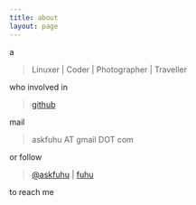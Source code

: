 ```yaml
---
title: about
layout: page
---
```


a

> Linuxer | Coder | Photographer | Traveller

who involved in

> [github](https://github.com/fuhu)

mail

> askfuhu AT gmail DOT com

or follow

> [@askfuhu](https://twitter.com/#!/askfuhu) |  [fuhu](http://about.me/fuhu)

to reach me


